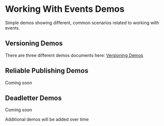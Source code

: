 # Working With Events Demos
Simple demos showing different, common scenarios related to working with events.

## Versioning Demos
There are three different demos documents here: [Versioning Demos](/versioning_demos/README.md)

## Reliable Publishing Demos
Coming soon

## Deadletter Demos
Coming soon

Additional demos will be added over time



